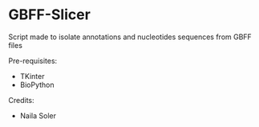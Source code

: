 # GBFF-Slicer
Script made to isolate annotations and nucleotides sequences from GBFF files

Pre-requisites:

- TKinter
- BioPython

Credits:

- Naila Soler
